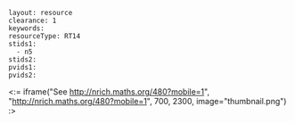 ````
layout: resource
clearance: 1
keywords:
resourceType: RT14
stids1: 
  - n5
stids2:
pvids1:
pvids2:

````

<:= iframe("See http://nrich.maths.org/480?mobile=1", "http://nrich.maths.org/480?mobile=1", 700, 2300, image="thumbnail.png") :>

